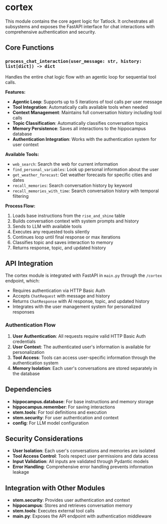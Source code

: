 # cortex

This module contains the core agent logic for Tatlock. It orchestrates all subsystems and exposes the FastAPI interface for chat interactions with comprehensive authentication and security.

## Core Functions

### `process_chat_interaction(user_message: str, history: list[dict]) -> dict`
Handles the entire chat logic flow with an agentic loop for sequential tool calls.

**Features:**
- **Agentic Loop**: Supports up to 5 iterations of tool calls per user message
- **Tool Integration**: Automatically calls available tools when needed
- **Context Management**: Maintains full conversation history including tool calls
- **Topic Classification**: Automatically classifies conversation topics
- **Memory Persistence**: Saves all interactions to the hippocampus database
- **Authentication Integration**: Works with the authentication system for user context

**Available Tools:**
- `web_search`: Search the web for current information
- `find_personal_variables`: Look up personal information about the user
- `get_weather_forecast`: Get weather forecasts for specific cities and dates
- `recall_memories`: Search conversation history by keyword
- `recall_memories_with_time`: Search conversation history with temporal filtering

**Process Flow:**
1. Loads base instructions from the `rise_and_shine` table
2. Builds conversation context with system prompts and history
3. Sends to LLM with available tools
4. Executes any requested tools silently
5. Continues loop until final response or max iterations
6. Classifies topic and saves interaction to memory
7. Returns response, topic, and updated history

## API Integration

The cortex module is integrated with FastAPI in `main.py` through the `/cortex` endpoint, which:
- Requires authentication via HTTP Basic Auth
- Accepts `ChatRequest` with message and history
- Returns `ChatResponse` with AI response, topic, and updated history
- Integrates with the user management system for personalized responses

### Authentication Flow
1. **User Authentication**: All requests require valid HTTP Basic Auth credentials
2. **User Context**: The authenticated user's information is available for personalization
3. **Tool Access**: Tools can access user-specific information through the authentication system
4. **Memory Isolation**: Each user's conversations are stored separately in the database

## Dependencies

- **hippocampus.database**: For base instructions and memory storage
- **hippocampus.remember**: For saving interactions
- **stem.tools**: For tool definitions and execution
- **stem.security**: For user authentication and context
- **config**: For LLM model configuration

## Security Considerations

- **User Isolation**: Each user's conversations and memories are isolated
- **Tool Access Control**: Tools respect user permissions and data access
- **Input Validation**: All inputs are validated through Pydantic models
- **Error Handling**: Comprehensive error handling prevents information leakage

## Integration with Other Modules

- **stem.security**: Provides user authentication and context
- **hippocampus**: Stores and retrieves conversation memory
- **stem.tools**: Executes external tool calls
- **main.py**: Exposes the API endpoint with authentication middleware
